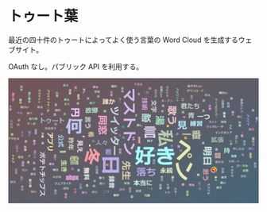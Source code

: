 # トゥート葉

最近の四十件のトゥートによってよく使う言葉の Word Cloud を生成するウェブサイト。

OAuth なし。パブリック API を利用する。

![Preview](./public/card.jpg)
